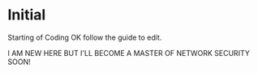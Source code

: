 # Initial
Starting of  Coding
OK  follow the guide to edit.

I  AM NEW HERE BUT I'LL BECOME A MASTER OF NETWORK SECURITY SOON!
